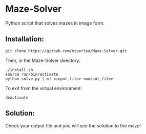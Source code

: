 # Maze-Solver
Python script that solves mazes in image form.

## Installation:
```
git clone https://github.com/mtverlee/Maze-Solver.git
```

Then, in the Maze-Solver directory:
```
./install.sh
source run/bin/activate
python solve.py [-m] <input_file> <output_file>
```

To exit from the virtual environment:
```
deactivate
```

## Solution:
Check your output file and you will see the solution to the maze!